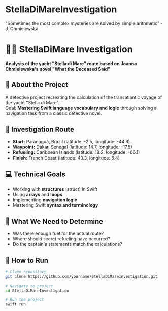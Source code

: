 # StellaDiMareInvestigation
"Sometimes the most complex mysteries are solved by simple arithmetic" - J. Chmielewska

# 🕵️‍♀️ StellaDiMare Investigation 

**Analysis of the yacht "Stella di Mare" route based on Joanna Chmielewska's novel "What the Deceased Said"**

## 📖 About the Project
A detective project recreating the calculation of the transatlantic voyage of the yacht "Stella di Mare".  
Goal: **Mastering Swift language vocabulary and logic** through solving a navigation task from a classic detective novel.

## 🌊 Investigation Route
- **Start:** Paranaguá, Brazil (latitude: -2.5, longitude: -44.3)
- **Waypoint:** Dakar, Senegal (latitude: 14.7, longitude: -17.5)
- **Refueling:** Caribbean Islands (latitude: 18.2, longitude: -66.1)  
- **Finish:** French Coast (latitude: 43.3, longitude: 5.4)

## 💻 Technical Goals
- Working with **structures** (struct) in Swift
- Using **arrays** and **loops**
- Implementing **navigation logic** 
- Mastering Swift **syntax and terminology**

## 🧭 What We Need to Determine
- Was there enough fuel for the actual route?
- Where should secret refueling have occurred?
- Do the captain's statements match the calculations?

## 🚀 How to Run
```bash
# Clone repository
git clone https://github.com/yourname/StellaDiMareInvestigation.git

# Navigate to project
cd StellaDiMareInvestigation

# Run the project
swift run
